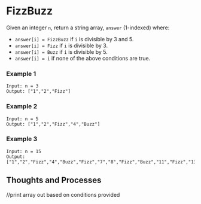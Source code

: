 # FizzBuzz

Given an integer `n`, return a string array, `answer` (1-indexed) where:

- `answer[i] = FizzBuzz` if `i` is divisible by 3 and 5.
- `answer[i] = Fizz` if `i` is divisible by 3.
- `answer[i] = Buzz` if `i` is divisible by 5.
- `answer[i] = i` if none of the above conditions are true.

### **Example 1**

```
Input: n = 3
Output: ["1","2","Fizz"]
```

### **Example 2**

```
Input: n = 5
Output: ["1","2","Fizz","4","Buzz"]
```

### **Example 3**

```
Input: n = 15
Output: ["1","2","Fizz","4","Buzz","Fizz","7","8","Fizz","Buzz","11","Fizz","13","14","FizzBuzz"]
```

## Thoughts and Processes
//print array out based on conditions provided